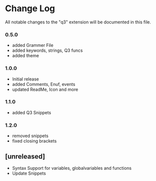 # Change Log

All notable changes to the "q3" extension will be documented in this file.

### 0.5.0
- added Grammer File
- added keywords, strings, Q3 funcs
- added  theme

### 1.0.0

- Initial release
- added Comments, Enuf, events
- updated ReadMe, Icon and more

### 1.1.0

- added Q3 Snippets

### 1.2.0

- removed snippets
- fixed closing brackets 

## [unreleased]

- Syntax Support for variables, globalvariables and functions
- Update Snippets

